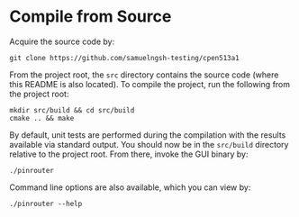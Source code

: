 # Compile from Source

Acquire the source code by:

```
git clone https://github.com/samuelngsh-testing/cpen513a1
```

From the project root, the `src` directory contains the source code (where this README is also located). To compile the project, run the following from the project root:

```
mkdir src/build && cd src/build
cmake .. && make
```

By default, unit tests are performed during the compilation with the results available via standard output. You should now be in the `src/build` directory relative to the project root. From there, invoke the GUI binary by:

```
./pinrouter
```

Command line options are also available, which you can view by:

```
./pinrouter --help
```
